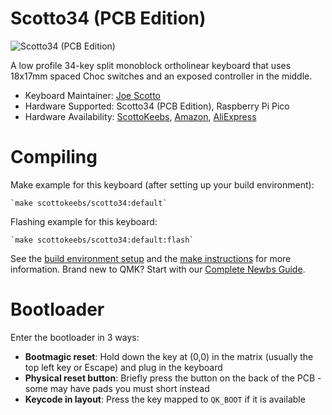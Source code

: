 # Scotto34 (PCB Edition)

![Scotto34 (PCB Edition)](https://i.imgur.com/nTxYa7ih.jpeg)

A low profile 34-key split monoblock ortholinear keyboard that uses 18x17mm spaced Choc switches and an exposed controller in the middle.

-   Keyboard Maintainer: [Joe Scotto](https://github.com/joe-scotto)
-   Hardware Supported: Scotto34 (PCB Edition), Raspberry Pi Pico
-   Hardware Availability: [ScottoKeebs](https://scottokeebs.com), [Amazon](https://amazon.com), [AliExpress](https://aliexpress.com)

# Compiling

Make example for this keyboard (after setting up your build environment):

    `make scottokeebs/scotto34:default`

Flashing example for this keyboard:

    `make scottokeebs/scotto34:default:flash`

See the [build environment setup](https://docs.qmk.fm/#/getting_started_build_tools) and the [make instructions](https://docs.qmk.fm/#/getting_started_make_guide) for more information. Brand new to QMK? Start with our [Complete Newbs Guide](https://docs.qmk.fm/#/newbs).

# Bootloader

Enter the bootloader in 3 ways:

-   **Bootmagic reset**: Hold down the key at (0,0) in the matrix (usually the top left key or Escape) and plug in the keyboard
-   **Physical reset button**: Briefly press the button on the back of the PCB - some may have pads you must short instead
-   **Keycode in layout**: Press the key mapped to `QK_BOOT` if it is available
